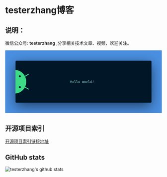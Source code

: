 # testerzhang博客

## 说明：

微信公众号: **testerzhang** ,分享相关技术文章、视频，欢迎关注。

<img src="https://raw.githubusercontent.com/testerzhang/testerzhang.github.io/master/resources/banner.png" alt="Hello world">


## 开源项目索引

[开源项目索引链接地址](https://testerzhang.github.io/rss/feeds)




## GitHub stats

![testerzhang's github stats](https://github-readme-stats.vercel.app/api?username=testerzhang&hide=contribs,prs)


